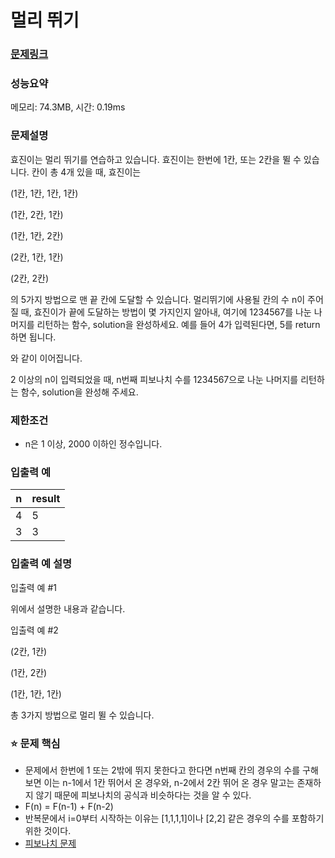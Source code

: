 # 멀리 뛰기

### [문제링크](https://school.programmers.co.kr/learn/courses/30/lessons/12914)

### 성능요약

메모리: 74.3MB, 시간: 0.19ms

<p>

### 문제설명
효진이는 멀리 뛰기를 연습하고 있습니다. 효진이는 한번에 1칸, 또는 2칸을 뛸 수 있습니다. 칸이 총 4개 있을 때, 효진이는

(1칸, 1칸, 1칸, 1칸)

(1칸, 2칸, 1칸)

(1칸, 1칸, 2칸)

(2칸, 1칸, 1칸)

(2칸, 2칸)

의 5가지 방법으로 맨 끝 칸에 도달할 수 있습니다. 멀리뛰기에 사용될 칸의 수 n이 주어질 때, 효진이가 끝에 도달하는 방법이 몇 가지인지 알아내, 여기에 1234567를 나눈 나머지를 리턴하는 함수, solution을 완성하세요. 예를 들어 4가 입력된다면, 5를 return하면 됩니다.

와 같이 이어집니다.

2 이상의 n이 입력되었을 때, n번째 피보나치 수를 1234567으로 나눈 나머지를 리턴하는 함수, solution을 완성해 주세요.

### 제한조건
- n은 1 이상, 2000 이하인 정수입니다.

### 입출력 예
|n|	result|
|-|-|
|4|	5|
|3|	3|

### 입출력 예 설명
입출력 예 #1

위에서 설명한 내용과 같습니다.


입출력 예 #2

(2칸, 1칸)

(1칸, 2칸)

(1칸, 1칸, 1칸)

총 3가지 방법으로 멀리 뛸 수 있습니다.

### :star: 문제 핵심
- 문제에서 한번에 1 또는 2밖에 뛰지 못한다고 한다면 n번째 칸의 경우의 수를 구해보면 이는 n-1에서 1칸 뛰어서 온 경우와, n-2에서 2칸 뛰어 온 경우 말고는 존재하지 않기 때문에 피보나치의 공식과 비슷하다는 것을 알 수 있다. 
- F(n) = F(n-1) + F(n-2)
- 반복문에서 i=0부터 시작하는 이유는 [1,1,1,1]이나 [2,2] 같은 경우의 수를 포함하기 위한 것이다.
- [피보나치 문제](https://github.com/seonu5849/CodingTest/tree/main/%ED%94%84%EB%A1%9C%EA%B7%B8%EB%9E%98%EB%A8%B8%EC%8A%A4/Level_2/%ED%94%BC%EB%B3%B4%EB%82%98%EC%B9%98%20%EC%88%98)